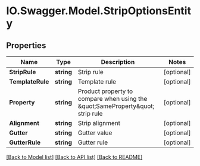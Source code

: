 # IO.Swagger.Model.StripOptionsEntity
## Properties

Name | Type | Description | Notes
------------ | ------------- | ------------- | -------------
**StripRule** | **string** | Strip rule | [optional] 
**TemplateRule** | **string** | Template rule | [optional] 
**Property** | **string** | Product property to compare when using the \&quot;SameProperty\&quot; strip rule | [optional] 
**Alignment** | **string** | Strip alignment | [optional] 
**Gutter** | **string** | Gutter value | [optional] 
**GutterRule** | **string** | Gutter rule | [optional] 

[[Back to Model list]](../README.md#documentation-for-models) [[Back to API list]](../README.md#documentation-for-api-endpoints) [[Back to README]](../README.md)

